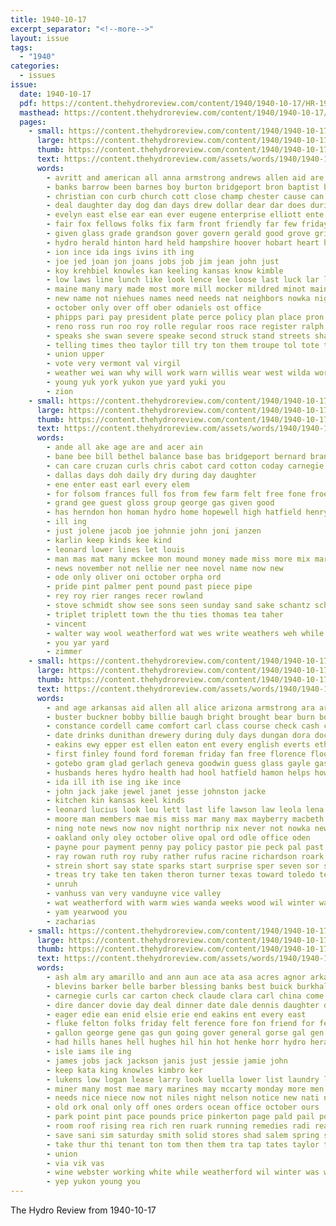 ```yaml
---
title: 1940-10-17
excerpt_separator: "<!--more-->"
layout: issue
tags:
  - "1940"
categories:
  - issues
issue:
  date: 1940-10-17
  pdf: https://content.thehydroreview.com/content/1940/1940-10-17/HR-1940-10-17.pdf
  masthead: https://content.thehydroreview.com/content/1940/1940-10-17/masthead/HR-1940-10-17.jpg
  pages:
    - small: https://content.thehydroreview.com/content/1940/1940-10-17/small/HR-1940-10-17-01.jpg
      large: https://content.thehydroreview.com/content/1940/1940-10-17/large/HR-1940-10-17-01.jpg
      thumb: https://content.thehydroreview.com/content/1940/1940-10-17/thumbnails/HR-1940-10-17-01.jpg
      text: https://content.thehydroreview.com/assets/words/1940/1940-10-17/HR-1940-10-17-01.txt
      words:
        - avritt and american all anna armstrong andrews allen aid are able agnes axe arch alf ago
        - banks barrow been barnes boy burton bridgeport bron baptist butler banner benjamin bales bill banker burgs but bread bons bale bills bunk barrows better business back buyers billy bankers beiter breed box both buy burgman big begin books bank bonds beasley bird
        - christian con curb church cott close champ chester cause can carry chet come carmen cot class cant charles car cratic county corn cox champion city counts chu carl cotton cadd curnutt coble cloninger cold captain clinton cheer company
        - deal daughter day dog dan days drew dollar dear dar does during death dallas door dahlia diego dry date done dec dance down dies
        - evelyn east else ear ean ever eugene enterprise elliott ente ellen emil even every eagle ence
        - fair fox fellows folks fix farm front friendly far few friday fear friends free from fun first for forth full felton friend fone fletcher found flower
        - given glass grade grandson gover govern gerald good grove grieve george griffin glen getting glad green goodwin gave goes grace gear ging going grand games
        - hydro herald hinton hard held hampshire hoover hobart heart house hand hai him her head hogan high home hugh huge has henry howl howerton hedge had hold heger hope hundred herbert heidebrecht holding homer hopewell hafer hing how
        - ion ince ida ings ivins ith ing
        - joe jed joan jon joans jobs job jim jean john just
        - koy krehbiel knowles kan keeling kansas know kimble
        - low laws line lunch like look lence lee loose last luck lar long loan lucky law less little legion later likes les loa lines lea loretta
        - maine many mary made most more mill mocker mildred minot main miss mile men much monday marion miller mount market must mills master money miles man march matter may morning
        - new name not niehues names need needs nat neighbors nowka night ning nims nigh now north novak nov nies
        - october only over off ober odaniels ost office
        - phipps pari pay president plate perce policy plan place pron pai plenty price pastor pall prior pro public pound pasto present per paper people pot pam patch pat pen piece part park paul pitzer
        - reno ross run roo roy rolle regular roos race register ralph running rollo rose room rest reason ring real
        - speaks she swan severe speake second struck stand streets shall scott schools sale son saturday service shows sang saw sides sid seiling sermon stange such special say swift still san show sell seen school sas see state sunday street smith star sun study sunda simpson spring seems supper sin sister
        - telling times theo taylor till try ton them troupe tol tote the ting then tax ten thomas team take top tow tell taken than toll ted town torn tha tap too
        - union upper
        - vote very vermont val virgil
        - weather wei wan why will work warn willis wear west wilda world winner was wild wheat willkie with wil wise wettengel won wine win winning wheel winter wide wash worst went while week well want way wayne war
        - young yuk york yukon yue yard yuki you
        - zion
    - small: https://content.thehydroreview.com/content/1940/1940-10-17/small/HR-1940-10-17-02.jpg
      large: https://content.thehydroreview.com/content/1940/1940-10-17/large/HR-1940-10-17-02.jpg
      thumb: https://content.thehydroreview.com/content/1940/1940-10-17/thumbnails/HR-1940-10-17-02.jpg
      text: https://content.thehydroreview.com/assets/words/1940/1940-10-17/HR-1940-10-17-02.txt
      words:
        - ande all ake age are and acer ain
        - bane bee bill bethel balance base bas bridgeport bernard brantly business ben buys bryan buy bontrager
        - can care cruzan curls chris cabot card cotton coday carnegie come city christmas cook caddo county
        - dallas days doh daily dry during day daughter
        - ene enter east earl every elem
        - for folsom frances full fos from few farm felt free fone froese
        - grand gee guest gloss group george gas given good
        - has herndon hon homan hydro home hopewell high hatfield henry heres harvey hens
        - ill ing
        - just jolene jacob joe johnnie john joni janzen
        - karlin keep kinds kee kind
        - leonard lower lines let louis
        - man mas mat many mckee mon mound money made miss more mix martin mefford
        - news november not nellie ner nee novel name now new
        - ode only oliver oni october orpha ord
        - pride pint palmer pent pound past piece pipe
        - rey roy rier ranges recer rowland
        - stove schmidt show see sons seen sunday sand sake schantz schoo save sini store sun sal sey sas sell square stockton slagell
        - triplet triplett town the thu ties thomas tea taher
        - vincent
        - walter way wool weatherford wat wes write weathers weh while wax was with wave wee wayne win windows will
        - you yar yard
        - zimmer
    - small: https://content.thehydroreview.com/content/1940/1940-10-17/small/HR-1940-10-17-03.jpg
      large: https://content.thehydroreview.com/content/1940/1940-10-17/large/HR-1940-10-17-03.jpg
      thumb: https://content.thehydroreview.com/content/1940/1940-10-17/thumbnails/HR-1940-10-17-03.jpg
      text: https://content.thehydroreview.com/assets/words/1940/1940-10-17/HR-1940-10-17-03.txt
      words:
        - and age arkansas aid allen all alice arizona armstrong ara are
        - buster buckner bobby billie baugh bright brought bear burn both been buy bring business bottle bryson bette beek binger bax brewer brewers ben birden beck brown brother braniff bro butler bibb beer bert bud billy bil best back badge
        - constance cordell came comfort carl class course check cash chase cant car cora cough carnegie can church colony charles close cali clement cope creek call card cone clarence cooling city cox con coffee company cold
        - date drinks dunithan drewery during duly days dungan dora doctor ditmore dewey death dinner dallas daughter decent die dorr dick day
        - eakins ewy epper est ellen eaton ent every english everts ethel entz earl even epperly eye ell
        - first finley found ford foreman friday fan free florence floor for from farmer fall figures few fetter fred fanny furnace finer fresh fix
        - gotebo gram glad gerlach geneva goodwin guess glass gayle gas grimm gums good gilchrist given george gaddis
        - husbands heres hydro health had hool hatfield hamon helps how herndon harold howard handa henry home hedge her has hinton hume hall hilda
        - ida ill ith ise ing ike ince
        - john jack jake jewel janet jesse johnston jacke
        - kitchen kin kansas keel kinds
        - leonard lucius look lou lett last life lawson law leola lena louise lamb legal live lloyd logan luck low lee let loofbourrow left leo lose learn leader
        - moore man members mae mis miss mar many max mayberry macbeth most myrl mere mary monday miller money may march mew moores made mean maddox mond murphy more minnie mon mcfarlin mail mee
        - ning note news now nov night northrip nix never not nowka new nose noon north nichol
        - oakland only oley october olive opal ord odle office oden
        - payne pour payment penny pay policy pastor pie peck pal past pigg pleas pies paul price profit pot public per pankratz plan present president
        - ray rowan ruth roy ruby rather rufus racine richardson roark reser
        - strein short say state sparks start surprise sper seven sor soon sylvester stange ship she such scott study song shidler school spies side stare see servies service sons sun six save son speaks saturday sturgill shall station supper sas store sunday supply sch smith show
        - treas try take ten taken theron turner texas toward toledo teed thea thrift taylor tour trip turn tonic trust them twine thu town ted the
        - unruh
        - vanhuss van very vanduyne vice valley
        - wat weatherford with warm wies wanda weeks wood wil winter wade went waiter work well weekly wildman walter will wilford week worth williams was wyatt win wendell
        - yam yearwood you
        - zacharias
    - small: https://content.thehydroreview.com/content/1940/1940-10-17/small/HR-1940-10-17-04.jpg
      large: https://content.thehydroreview.com/content/1940/1940-10-17/large/HR-1940-10-17-04.jpg
      thumb: https://content.thehydroreview.com/content/1940/1940-10-17/thumbnails/HR-1940-10-17-04.jpg
      text: https://content.thehydroreview.com/assets/words/1940/1940-10-17/HR-1940-10-17-04.txt
      words:
        - ash alm ary amarillo and ann aun ace ata asa acres agnor arkansas andrew autry albert are age american ana all ane
        - blevins barker belle barber blessing banks best buick burkhalter bridegroom been bride box bacon brought bring brother but bandy beans bill billy bound bars balay business barrie brides ben butler belong brick bixler bist bae brecht boul bridgeport born bernardino bank
        - carnegie curls car carton check claude clara carl china come coast carman clarke charles care cope cost cake coffee curnutt cello christmas city corn clare can canis call course church caddo cal crisco coins carrie cree cand county cold christina
        - dire dancer dovie day deal dinner date dale dennis daughter during days dollar ding
        - eager edie ean enid elsie erie end eakins ent every east
        - fluke felton folks friday felt ference fore fon friend for fee few foner fama forward fly furnace fields free frank fiss floor friendly fred farm farms from flo fer flock fair first fint flowers
        - gallon george gene gas gun going gover general gorse gal gen gone gains green good grain ghee glass
        - had hills hanes hell hughes hil hin hot henke horr hydro herald hardware hart heger has high hee hoover hatfield hens honey her home him hota hinton halter heidebrecht
        - isle iams ile ing
        - james jobs jack jackson janis just jessie jamie john
        - keep kata king knowles kimbro ker
        - lukens low logan lease larry look luella lower list laundry large last loan life law lard loc landis legal let lewis leroy larger lee lucy living lay land little locks left
        - miner many most mae mary marines may mccarty monday more men moi marke mers marriage matter maas ming miss marion mee moore mine
        - needs nice niece now not niles night nelson notice new nati need notch nees
        - old ork onal only off ones orders ocean office october ours
        - park point pint pace pounds price pinkerton page pald pail poor pearl pork pee present pink pas part plenty pure pound plant pies pent pastor putty per pede porter patric powder pring pages poy pick plants pane peaches pay people paper
        - room roof rising rea rich ren ruark running remedies radi read ready roy roys rice rials rie robinson ron ridder ruth roe
        - save sani sim saturday smith solid stores shad salem spring sat saad ship seems storm special still second sie soap sone sugar sur show sunday suit sylvester states station sash seta shown salb sal sides straight say school sei service sha starring she said slay south summer see schoo stock shanks sell sale son short sou
        - take thur thi tenant ton tom then them tra tap tates taylor ten table texas thad too tindel times top tol taken tax tse tea tomlinson till the tall thing tudor tha teasley tone tones thomas
        - union
        - via vik vas
        - wine webster working white while weatherford wil winter was way windows wells wood wig wry window war water williams wedding with week wares wave went will walter waits wallace wheat willing wieners wind woertz well
        - yep yukon young you
---
```


The Hydro Review from 1940-10-17

<!--more-->

